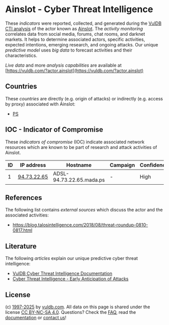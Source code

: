 # Ainslot - Cyber Threat Intelligence

These _indicators_ were reported, collected, and generated during the [VulDB CTI analysis](https://vuldb.com/?kb.cti) of the actor known as [Ainslot](https://vuldb.com/?actor.ainslot). The _activity monitoring_ correlates data from social media, forums, chat rooms, and darknet markets. It helps to determine associated actors, specific activities, expected intentions, emerging research, and ongoing attacks. Our unique _predictive model_ uses _big data_ to forecast activities and their characteristics.

_Live data_ and more _analysis capabilities_ are available at [https://vuldb.com/?actor.ainslot](https://vuldb.com/?actor.ainslot)

## Countries

These _countries_ are directly (e.g. origin of attacks) or indirectly (e.g. access by proxy) associated with Ainslot:

* [PS](https://vuldb.com/?country.ps)

## IOC - Indicator of Compromise

These _indicators of compromise_ (IOC) indicate associated network resources which are known to be part of research and attack activities of Ainslot.

ID | IP address | Hostname | Campaign | Confidence
-- | ---------- | -------- | -------- | ----------
1 | [94.73.22.65](https://vuldb.com/?ip.94.73.22.65) | ADSL-94.73.22.65.mada.ps | - | High

## References

The following list contains _external sources_ which discuss the actor and the associated activities:

* https://blog.talosintelligence.com/2018/08/threat-roundup-0810-0817.html

## Literature

The following _articles_ explain our unique predictive cyber threat intelligence:

* [VulDB Cyber Threat Intelligence Documentation](https://vuldb.com/?kb.cti)
* [Cyber Threat Intelligence - Early Anticipation of Attacks](https://www.scip.ch/en/?labs.20201022)

## License

(c) [1997-2025](https://vuldb.com/?kb.changelog) by [vuldb.com](https://vuldb.com/?kb.about). All data on this page is shared under the license [CC BY-NC-SA 4.0](https://creativecommons.org/licenses/by-nc-sa/4.0/). Questions? Check the [FAQ](https://vuldb.com/?kb.faq), read the [documentation](https://vuldb.com/?kb) or [contact us](https://vuldb.com/?contact)!
